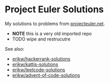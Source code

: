 # Project Euler Solutions
My solutions to problems from [projecteuler.net](https://projecteuler.net/).

* **NOTE** this is a very old imported repo
* TODO wipe and restrucutre

See also:
* [erikw/hackerrank-solutions](https://github.com/erikw/hackerrank-solutions/)
* [erikw/kattis-solutions](https://github.com/erikw/kattis-solutions/)
* [erikw/leetcode-solutions](https://github.com/erikw/leetcode-solutions/)
* [erikw/advent-of-code-solutions](https://github.com/erikw/advent-of-code-solutions/)
